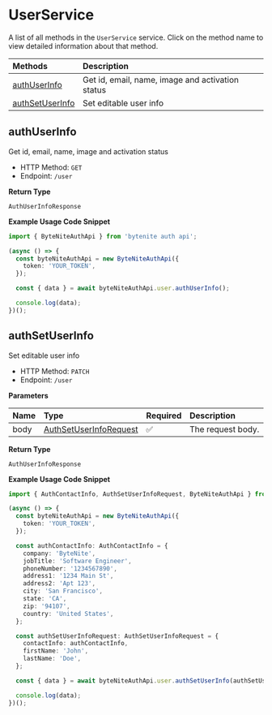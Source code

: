 # UserService

A list of all methods in the `UserService` service. Click on the method name to view detailed information about that method.

| Methods                             | Description                                      |
| :---------------------------------- | :----------------------------------------------- |
| [authUserInfo](#authuserinfo)       | Get id, email, name, image and activation status |
| [authSetUserInfo](#authsetuserinfo) | Set editable user info                           |

## authUserInfo

Get id, email, name, image and activation status

- HTTP Method: `GET`
- Endpoint: `/user`

**Return Type**

`AuthUserInfoResponse`

**Example Usage Code Snippet**

```typescript
import { ByteNiteAuthApi } from 'bytenite auth api';

(async () => {
  const byteNiteAuthApi = new ByteNiteAuthApi({
    token: 'YOUR_TOKEN',
  });

  const { data } = await byteNiteAuthApi.user.authUserInfo();

  console.log(data);
})();
```

## authSetUserInfo

Set editable user info

- HTTP Method: `PATCH`
- Endpoint: `/user`

**Parameters**

| Name | Type                                                          | Required | Description       |
| :--- | :------------------------------------------------------------ | :------- | :---------------- |
| body | [AuthSetUserInfoRequest](../models/AuthSetUserInfoRequest.md) | ✅       | The request body. |

**Return Type**

`AuthUserInfoResponse`

**Example Usage Code Snippet**

```typescript
import { AuthContactInfo, AuthSetUserInfoRequest, ByteNiteAuthApi } from 'bytenite auth api';

(async () => {
  const byteNiteAuthApi = new ByteNiteAuthApi({
    token: 'YOUR_TOKEN',
  });

  const authContactInfo: AuthContactInfo = {
    company: 'ByteNite',
    jobTitle: 'Software Engineer',
    phoneNumber: '1234567890',
    address1: '1234 Main St',
    address2: 'Apt 123',
    city: 'San Francisco',
    state: 'CA',
    zip: '94107',
    country: 'United States',
  };

  const authSetUserInfoRequest: AuthSetUserInfoRequest = {
    contactInfo: authContactInfo,
    firstName: 'John',
    lastName: 'Doe',
  };

  const { data } = await byteNiteAuthApi.user.authSetUserInfo(authSetUserInfoRequest);

  console.log(data);
})();
```

<!-- This file was generated by liblab | https://liblab.com/ -->
